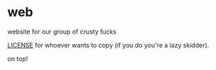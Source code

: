 # web
website for our group of crusty fucks

[LICENSE](LICENSE) for whoever wants to copy (if you do you're a lazy skidder).

on top!
